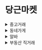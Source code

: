 # 당근마켓
<details>
<summary>중고거래</summary>
<div>
<h3>PC</h3>
<img src="./img/main_pc.png">
<h3>tablet</h3>
<img src="./img/main_tablet.png">
<h3>mobile</h3>
<img src="./img/main_mobile.png">
</div>
</details>

<details>
<summary>동네가게</summary>
<div>
<h3>PC</h3>
<img src="./img/ns_pc.png">
<h3>tablet</h3>
<img src="./img/ns_tablet.png">
<h3>mobile</h3>
<img src="./img/ns_mobile.png">
</div>
</details>

<details>
<summary>알바</summary>
<div>
<h3>PC</h3>
<img src="./img/jobs_pc.png">
<h3>tablet</h3>
<img src="./img/jobs_tablet.png">
<h3>mobile</h3>
<img src="./img/jobs_mobile.png">
</div>
</details>

<details>
<summary>부동산 직거래</summary>
<div>
<h3>PC</h3>
<img src="./img/realty_pc.png">
<h3>tablet</h3>
<img src="./img/realty_tablet.png">
<h3>mobile</h3>
<img src="./img/realty_mobile.png">
</div>
</details>